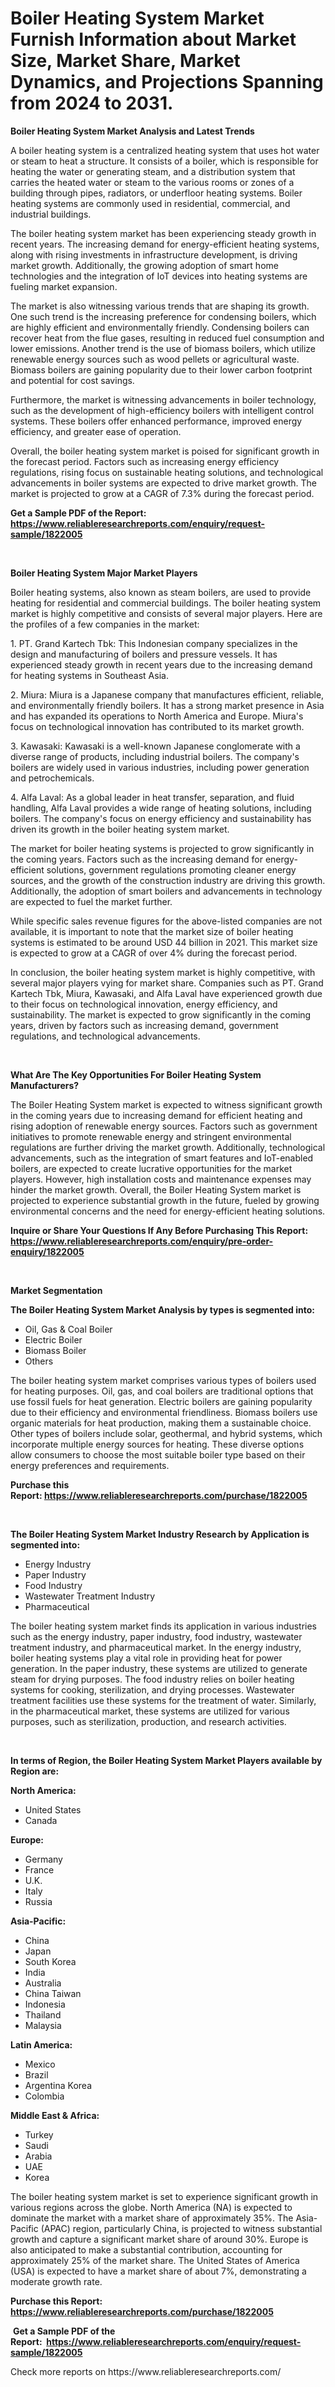 <p><h1>Boiler Heating System Market Furnish Information about Market Size, Market Share, Market Dynamics, and Projections Spanning from 2024 to 2031.</h1></p><p><strong>Boiler Heating System Market Analysis and Latest Trends</strong></p>
<p><p>A boiler heating system is a centralized heating system that uses hot water or steam to heat a structure. It consists of a boiler, which is responsible for heating the water or generating steam, and a distribution system that carries the heated water or steam to the various rooms or zones of a building through pipes, radiators, or underfloor heating systems. Boiler heating systems are commonly used in residential, commercial, and industrial buildings.</p><p>The boiler heating system market has been experiencing steady growth in recent years. The increasing demand for energy-efficient heating systems, along with rising investments in infrastructure development, is driving market growth. Additionally, the growing adoption of smart home technologies and the integration of IoT devices into heating systems are fueling market expansion.</p><p>The market is also witnessing various trends that are shaping its growth. One such trend is the increasing preference for condensing boilers, which are highly efficient and environmentally friendly. Condensing boilers can recover heat from the flue gases, resulting in reduced fuel consumption and lower emissions. Another trend is the use of biomass boilers, which utilize renewable energy sources such as wood pellets or agricultural waste. Biomass boilers are gaining popularity due to their lower carbon footprint and potential for cost savings.</p><p>Furthermore, the market is witnessing advancements in boiler technology, such as the development of high-efficiency boilers with intelligent control systems. These boilers offer enhanced performance, improved energy efficiency, and greater ease of operation.</p><p>Overall, the boiler heating system market is poised for significant growth in the forecast period. Factors such as increasing energy efficiency regulations, rising focus on sustainable heating solutions, and technological advancements in boiler systems are expected to drive market growth. The market is projected to grow at a CAGR of 7.3% during the forecast period.</p></p>
<p><strong>Get a Sample PDF of the Report:&nbsp; <a href="https://www.reliableresearchreports.com/enquiry/request-sample/1822005">https://www.reliableresearchreports.com/enquiry/request-sample/1822005</a></strong></p>
<p>&nbsp;</p>
<p><strong>Boiler Heating System Major Market Players</strong></p>
<p><p>Boiler heating systems, also known as steam boilers, are used to provide heating for residential and commercial buildings. The boiler heating system market is highly competitive and consists of several major players. Here are the profiles of a few companies in the market:</p><p>1. PT. Grand Kartech Tbk: This Indonesian company specializes in the design and manufacturing of boilers and pressure vessels. It has experienced steady growth in recent years due to the increasing demand for heating systems in Southeast Asia.</p><p>2. Miura: Miura is a Japanese company that manufactures efficient, reliable, and environmentally friendly boilers. It has a strong market presence in Asia and has expanded its operations to North America and Europe. Miura's focus on technological innovation has contributed to its market growth.</p><p>3. Kawasaki: Kawasaki is a well-known Japanese conglomerate with a diverse range of products, including industrial boilers. The company's boilers are widely used in various industries, including power generation and petrochemicals.</p><p>4. Alfa Laval: As a global leader in heat transfer, separation, and fluid handling, Alfa Laval provides a wide range of heating solutions, including boilers. The company's focus on energy efficiency and sustainability has driven its growth in the boiler heating system market.</p><p>The market for boiler heating systems is projected to grow significantly in the coming years. Factors such as the increasing demand for energy-efficient solutions, government regulations promoting cleaner energy sources, and the growth of the construction industry are driving this growth. Additionally, the adoption of smart boilers and advancements in technology are expected to fuel the market further.</p><p>While specific sales revenue figures for the above-listed companies are not available, it is important to note that the market size of boiler heating systems is estimated to be around USD 44 billion in 2021. This market size is expected to grow at a CAGR of over 4% during the forecast period.</p><p>In conclusion, the boiler heating system market is highly competitive, with several major players vying for market share. Companies such as PT. Grand Kartech Tbk, Miura, Kawasaki, and Alfa Laval have experienced growth due to their focus on technological innovation, energy efficiency, and sustainability. The market is expected to grow significantly in the coming years, driven by factors such as increasing demand, government regulations, and technological advancements.</p></p>
<p>&nbsp;</p>
<p><strong>What Are The Key Opportunities For Boiler Heating System Manufacturers?</strong></p>
<p><p>The Boiler Heating System market is expected to witness significant growth in the coming years due to increasing demand for efficient heating and rising adoption of renewable energy sources. Factors such as government initiatives to promote renewable energy and stringent environmental regulations are further driving the market growth. Additionally, technological advancements, such as the integration of smart features and IoT-enabled boilers, are expected to create lucrative opportunities for the market players. However, high installation costs and maintenance expenses may hinder the market growth. Overall, the Boiler Heating System market is projected to experience substantial growth in the future, fueled by growing environmental concerns and the need for energy-efficient heating solutions.</p></p>
<p><strong>Inquire or Share Your Questions If Any Before Purchasing This Report: <a href="https://www.reliableresearchreports.com/enquiry/pre-order-enquiry/1822005">https://www.reliableresearchreports.com/enquiry/pre-order-enquiry/1822005</a></strong></p>
<p>&nbsp;</p>
<p><strong>Market Segmentation</strong></p>
<p><strong>The Boiler Heating System Market Analysis by types is segmented into:</strong></p>
<p><ul><li>Oil, Gas & Coal Boiler</li><li>Electric Boiler</li><li>Biomass Boiler</li><li>Others</li></ul></p>
<p><p>The boiler heating system market comprises various types of boilers used for heating purposes. Oil, gas, and coal boilers are traditional options that use fossil fuels for heat generation. Electric boilers are gaining popularity due to their efficiency and environmental friendliness. Biomass boilers use organic materials for heat production, making them a sustainable choice. Other types of boilers include solar, geothermal, and hybrid systems, which incorporate multiple energy sources for heating. These diverse options allow consumers to choose the most suitable boiler type based on their energy preferences and requirements.</p></p>
<p><strong>Purchase this Report:&nbsp;<a href="https://www.reliableresearchreports.com/purchase/1822005">https://www.reliableresearchreports.com/purchase/1822005</a></strong></p>
<p>&nbsp;</p>
<p><strong>The Boiler Heating System Market Industry Research by Application is segmented into:</strong></p>
<p><ul><li>Energy Industry</li><li>Paper Industry</li><li>Food Industry</li><li>Wastewater Treatment Industry</li><li>Pharmaceutical</li></ul></p>
<p><p>The boiler heating system market finds its application in various industries such as the energy industry, paper industry, food industry, wastewater treatment industry, and pharmaceutical market. In the energy industry, boiler heating systems play a vital role in providing heat for power generation. In the paper industry, these systems are utilized to generate steam for drying purposes. The food industry relies on boiler heating systems for cooking, sterilization, and drying processes. Wastewater treatment facilities use these systems for the treatment of water. Similarly, in the pharmaceutical market, these systems are utilized for various purposes, such as sterilization, production, and research activities.</p></p>
<p>&nbsp;</p>
<p><strong>In terms of Region, the Boiler Heating System Market Players available by Region are:</strong></p>
<p>
    <p> <strong> North America: </strong>
        <ul>
            <li>United States</li>
            <li>Canada</li>
        </ul>
        </p> 
    <p> <strong> Europe: </strong>
        <ul>
            <li>Germany</li>
            <li>France</li>
            <li>U.K.</li>
            <li>Italy</li>
            <li>Russia</li>
        </ul>
        </p> 
    <p> <strong> Asia-Pacific: </strong>
        <ul>
            <li>China</li>
            <li>Japan</li>
            <li>South Korea</li>
            <li>India</li>
            <li>Australia</li>
            <li>China Taiwan</li>
            <li>Indonesia</li>
            <li>Thailand</li>
            <li>Malaysia</li>
        </ul>
        </p> 
    <p> <strong> Latin America: </strong>
        <ul>
            <li>Mexico</li>
            <li>Brazil</li>
            <li>Argentina Korea</li>
            <li>Colombia</li>
        </ul>
        </p> 
    <p> <strong> Middle East & Africa: </strong>
        <ul>
            <li>Turkey</li>
            <li>Saudi</li>
            <li>Arabia</li>
            <li>UAE</li>
            <li>Korea</li>
        </ul>
    </p>
    </p>
<p><p>The boiler heating system market is set to experience significant growth in various regions across the globe. North America (NA) is expected to dominate the market with a market share of approximately 35%. The Asia-Pacific (APAC) region, particularly China, is projected to witness substantial growth and capture a significant market share of around 30%. Europe is also anticipated to make a substantial contribution, accounting for approximately 25% of the market share. The United States of America (USA) is expected to have a market share of about 7%, demonstrating a moderate growth rate.</p></p>
<p><strong>Purchase this Report: <a href="https://www.reliableresearchreports.com/purchase/1822005">https://www.reliableresearchreports.com/purchase/1822005</a></strong></p>
<p>&nbsp;<strong>Get a Sample PDF of the Report:&nbsp;&nbsp;<a href="https://www.reliableresearchreports.com/enquiry/request-sample/1822005">https://www.reliableresearchreports.com/enquiry/request-sample/1822005</a></strong></p>
<p><strong></strong></p>
<p>Check more reports on https://www.reliableresearchreports.com/</p>